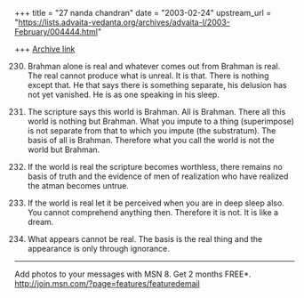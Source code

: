 +++
title = "27 nanda chandran"
date = "2003-02-24"
upstream_url = "https://lists.advaita-vedanta.org/archives/advaita-l/2003-February/004444.html"

+++
[Archive link](https://lists.advaita-vedanta.org/archives/advaita-l/2003-February/004444.html)

230. Brahman alone is real and whatever comes out from Brahman is real. The
real cannot produce what is unreal. It is that. There is nothing except
that. He that says there is something separate, his delusion has not yet
vanished. He is as one speaking in his sleep.

231. The scripture says this world is Brahman. All is Brahman. There all
this world is nothing but Brahman. What you impute to a thing (superimpose)
is not separate from that to which you impute (the substratum). The basis of
all is Brahman. Therefore what you call the world is not the world but
Brahman.

232. If the world is real the scripture becomes worthless, there remains no
basis of truth and the evidence of men of realization who have realized the
atman becomes untrue.

234. If the world is real let it be perceived when you are in deep sleep
also. You cannot comprehend anything then. Therefore it is not. It is like a
dream.

235. What appears cannot be real. The basis is the real thing and the
appearance is only through ignorance.

_________________________________________________________________
Add photos to your messages with MSN 8. Get 2 months FREE*.
http://join.msn.com/?page=features/featuredemail


